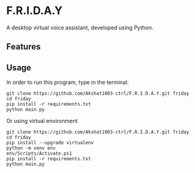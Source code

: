 # F.R.I.D.A.Y
A desktop virtual voice assistant, developed using Python.

## Features


## Usage

In order to run this program, type in the terminal:

```
git clone https://github.com/Akshat1003-ctrl/F.R.I.D.A.Y.git friday
cd friday
pip install -r requirements.txt
python main.py
```

Or using virtual environment

```
git clone https://github.com/Akshat1003-ctrl/F.R.I.D.A.Y.git friday
cd friday
pip install --upgrade virtualenv
python -m venv env
env/Scripts/Activate.ps1
pip install -r requirements.txt
python main.py
```